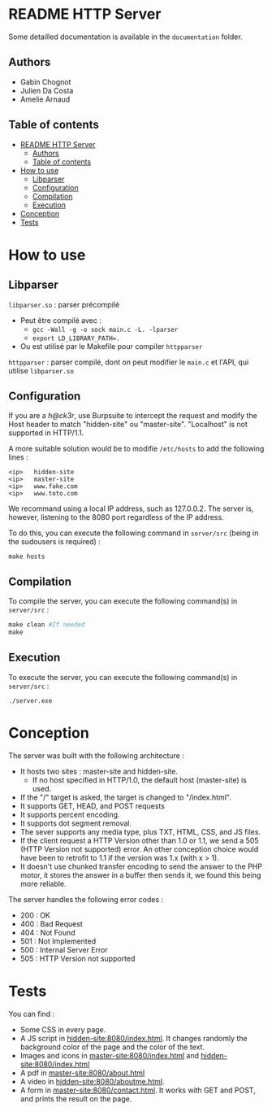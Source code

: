 # README HTTP Server

Some detailled documentation is available in the `documentation` folder.

## Authors
* Gabin Chognot
* Julien Da Costa
* Amelie Arnaud

## Table of contents

- [README HTTP Server](#readme-http-server)
  - [Authors](#authors)
  - [Table of contents](#table-of-contents)
- [How to use](#how-to-use)
  - [Libparser](#libparser)
  - [Configuration](#configuration)
  - [Compilation](#compilation)
  - [Execution](#execution)
- [Conception](#conception)
- [Tests](#tests)

# How to use
## Libparser

`libparser.so` : parser précompilé
* Peut être compilé avec :
  * ``gcc -Wall -g -o sock main.c -L. -lparser``
  * ``export LD_LIBRARY_PATH=.``
* Ou est utilisé par le Makefile pour compiler `httpparser`

`httpparser` : parser compilé, dont on peut modifier le ``main.c`` et l'API, qui utilise `libparser.so`

## Configuration

If you are a *h@ck3r*, use Burpsuite to intercept the request and modify the Host header to match "hidden-site" ou "master-site". "Localhost" is not supported in HTTP/1.1.

A more suitable solution would be to modifie `/etc/hosts` to add the following lines :
```
<ip>   hidden-site
<ip>   master-site
<ip>   www.fake.com
<ip>   www.toto.com
```
We recommand using a local IP address, such as 127.0.0.2. The server is, however, listening to the 8080 port regardless of the IP address.

To do this, you can execute the following command in `server/src` (being in the sudousers is required) :
```
make hosts
```

## Compilation

To compile the server, you can execute the following command(s) in `server/src` :
```Makefile
make clean #If needed
make
```

## Execution

To execute the server, you can execute the following command(s) in `server/src` :
```
./server.exe
```

# Conception

The server was built with the following architecture :
* It hosts two sites : master-site and hidden-site.
  * If no host specified in HTTP/1.0, the default host (master-site) is used.
* If the "/" target is asked, the target is changed to "/index.html". 
* It supports GET, HEAD, and POST requests
* It supports percent encoding.
* It supports dot segment removal.
* The sever supports any media type, plus TXT, HTML, CSS, and JS files. 
* If the client request a HTTP Version other than 1.0 or 1.1, we send a 505 (HTTP Version not supported) error. An other conception choice would have been to retrofit to 1.1 if the version was 1.x (with x > 1).
* It doesn't use chunked transfer encoding to send the answer to the PHP motor, it stores the answer in a buffer then sends it, we found this being more reliable.

The server handles the following error codes :
  * 200 : OK
  * 400 : Bad Request
  * 404 : Not Found
  * 501 : Not Implemented
  * 500 : Internal Server Error
  * 505 : HTTP Version not supported

# Tests

You can find :
* Some CSS in every page.
* A JS script in [hidden-site:8080/index.html](hidden-site:8080/index.html). It changes randomly the background color of the page and the color of the text.
* Images and icons in [master-site:8080/index.html](master-site:8080/index.html) and [hidden-site:8080/index.html](hidden-site:8080/index.html)
* A pdf in [master-site:8080/about.html](master-site:8080/about.html)
* A video in [hidden-site:8080/aboutme.html](hidden-site:8080/aboutme.html). 
* A form in [master-site:8080/contact.html](master-site:8080/contact.html). It works with GET and POST, and prints the result on the page.
